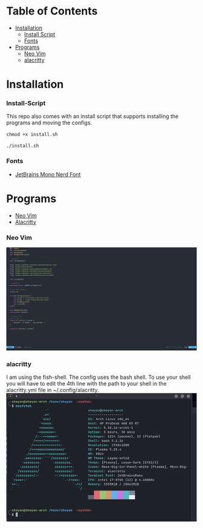 # Table of Contents
- [Installation](#Installation)
	- [Install Script](#Install-Script)
	- [Fonts](#Fonts)
- [Programs](#Programs)
	- [Neo Vim](#nvim) 
	- [alacritty](#alacritty)

# Installation
### Install-Script
This repo also comes with an install script that supports installing the programs and moving the configs.
```
chmod +x install.sh
```
```
./install.sh
```
### Fonts
- [JetBrains Mono Nerd Font](https://github.com/ryanoasis/nerd-fonts/tree/master/patched-fonts/JetBrainsMono/Ligatures)

# Programs
- [Neo Vim](http://neovim.io/)
- [Alacritty](https://github.com/alacritty/alacritty)

### Neo Vim
![nvim screenshot](assets/screenshots/nvim.png)

### alacritty
I am using the fish-shell. The config uses the bash shell. To use your shell you will have to edit the 4th line with the path to your shell in the alacritty.yml file in ~/.config/alacritty. 
![alacritty screenshot](assets/screenshots/alacritty.png)
